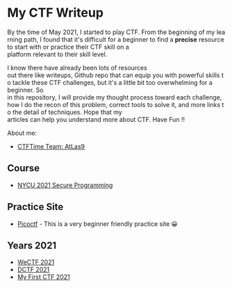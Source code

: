 # My CTF Writeup

By the time of May 2021, I started to play CTF. From the beginning of my learning path, I found that it's difficult for a beginner to find a **precise** resource to start with or practice their CTF skill on a platform relevant to their skill level. 

I know there have already been lots of resources out there like writeups, Github repo that can equip you with powerful skills to tackle these CTF challenges, but it's a little bit too overwhelming for a beginner. So in this repository, I will provide my thought process toward each challenge, how I do the recon of this problem, correct tools to solve it, and more links to the detail of techniques. Hope that my articles can help you understand more about CTF. Have Fun !!

About me:
- [CTFTime Team: AtLas9](https://ctftime.org/team/154996)

## Course

- [NYCU 2021 Secure Programming](./NYCU-2021-Secure-Programming/Readme.md)
## Practice Site

- [Picoctf](https://picoctf.org/) - This is a very beginner friendly practice site 😀

## Years 2021

- [WeCTF 2021](./WeCTF-2021/writeup.md)
- [DCTF 2021](https://ctftime.org/event/1361)
- [My First CTF 2021](https://ais3.org/mfctf/)